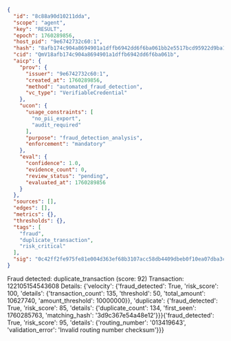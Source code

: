 ```json
{
  "id": "8c88a90d10211dda",
  "scope": "agent",
  "key": "RESULT",
  "epoch": 1760289856,
  "host_pid": "9e6742732c60:1",
  "hash": "8afb174c904a8694901a1dffb6942dd6f6ba061bb2e5517bcd95922d9ba1379d",
  "cid": "QmV18afb174c904a8694901a1dffb6942dd6f6ba061b",
  "aicp": {
    "prov": {
      "issuer": "9e6742732c60:1",
      "created_at": 1760289856,
      "method": "automated_fraud_detection",
      "vc_type": "VerifiableCredential"
    },
    "ucon": {
      "usage_constraints": [
        "no_pii_export",
        "audit_required"
      ],
      "purpose": "fraud_detection_analysis",
      "enforcement": "mandatory"
    },
    "eval": {
      "confidence": 1.0,
      "evidence_count": 0,
      "review_status": "pending",
      "evaluated_at": 1760289856
    }
  },
  "sources": [],
  "edges": [],
  "metrics": {},
  "thresholds": {},
  "tags": [
    "fraud",
    "duplicate_transaction",
    "risk_critical"
  ],
  "sig": "0c42ff2fe975fe81e004d363ef68b3107acc58db4409dbeb0f10ea07dba3c687"
}
```

Fraud detected: duplicate_transaction (score: 92)
Transaction: 122105154543608
Details: {'velocity': {'fraud_detected': True, 'risk_score': 100, 'details': {'transaction_count': 135, 'threshold': 50, 'total_amount': 10627740, 'amount_threshold': 10000000}}, 'duplicate': {'fraud_detected': True, 'risk_score': 85, 'details': {'duplicate_count': 134, 'first_seen': 1760285763, 'matching_hash': '3d9c367e54a48e12'}}}{'fraud_detected': True, 'risk_score': 95, 'details': {'routing_number': '013419643', 'validation_error': 'Invalid routing number checksum'}}}